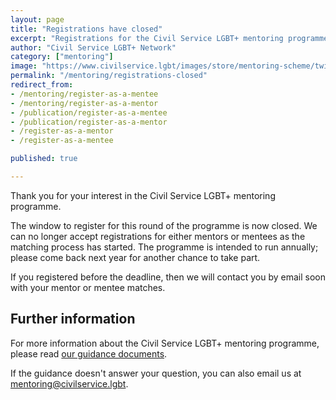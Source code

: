 ```yaml
---
layout: page
title: "Registrations have closed"
excerpt: "Registrations for the Civil Service LGBT+ mentoring programme are now closed."
author: "Civil Service LGBT+ Network"
category: ["mentoring"]
image: "https://www.civilservice.lgbt/images/store/mentoring-scheme/twitter-timeline--mentoring-for-lgbt-civil-servants.png"
permalink: "/mentoring/registrations-closed"
redirect_from:
- /mentoring/register-as-a-mentee
- /mentoring/register-as-a-mentor
- /publication/register-as-a-mentee
- /publication/register-as-a-mentor
- /register-as-a-mentor
- /register-as-a-mentee

published: true

---
```


Thank you for your interest in the Civil Service LGBT+ mentoring programme.

The window to register for this round of the programme is now closed. We can no longer accept registrations for either mentors or mentees as the matching process has started. The programme is intended to run annually; please come back next year for another chance to take part.

If you registered before the deadline, then we will contact you by email soon with your mentor or mentee matches.

## Further information

For more information about the Civil Service LGBT+ mentoring programme, please read [our guidance documents](https://www.civilservice.lgbt/mentoring).

If the guidance doesn't answer your question, you can also email us at [mentoring@civilservice.lgbt](mailto:mentoring@civilservice.lgbt).

